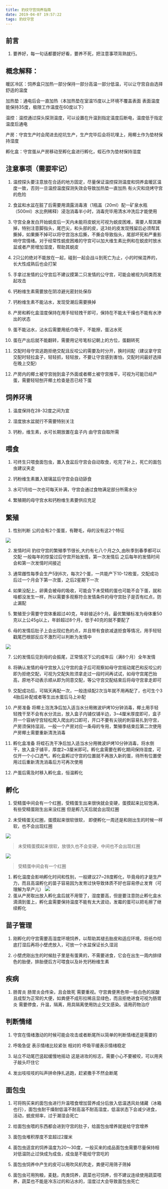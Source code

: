 ```yaml
---
title: 豹纹守宫饲养指南
date: 2019-04-07 19:57:22
tags: 豹纹守宫
---
```


前言
----

1.  要养好，每一句话都要好好看，要养不死，把注意事项背熟就行。

概念解释：
----------

暖区冷区：饲养盒只加热一部分保持一部分高温一部分低温，可以让守宫自由选择舒适的温度

加热垫：通电后会一直加热（本加热垫在室温15度以上环境不覆盖表面
表面温度能保持35度，极限工作温度在60度以下）

温控：温控通过探头探测温度，可以设置在升温到指定温度后断电，温度低于指定温度后通电

产房：守宫生产时会爬进去挖坑生产，生产完毕后会将坑埋上，用椰土作为垫材保持湿度

孵化盒：守宫蛋从产房移动至孵化盒进行孵化，蛭石作为垫材保持湿度

注意事项（需要牢记）
--------------------

1.  温控探头要注意放在合适的地方固定，尽量保证温控探测温度和饲养盒暖区温度一致，否则一旦温控温度探测失效会导致加热垫一直加热
    有火灾和烧烤守宫的危险

2.  食盆和水盆在脏了后需要用滴露消毒液（1瓶盖（20ml）配一矿泉水瓶（500ml）水比例稀释）浸泡消毒半小时，消毒完毕用清水冲洗后才能使用

3.  守宫全身发白开始蜕皮后一天内未能将皮蜕光可视为蜕皮困难，需要人帮其撕掉，特别注意脚指头，尾巴尖，和头部的皮，这3处的皮发现残留后必须帮其撕掉，如果撕不掉可以将守宫泡水后撕，不撕会导致指头，尾部坏死和严重影响守宫情绪。对于经常性蜕皮困难的守宫可以加大维生素比例和在蜕皮时放水盆或者产房增加湿度，帮助其蜕皮

4.  2只公的绝对不能放在一起，碰到一起会战斗到死亡为止，小的时候混养的，长大性成熟后也会打架

5.  手拿过发情的公守宫后不建议摸第二只发情的公守宫，可能会被视为同类而发起攻击

6.  钙粉维生素需要放在阴凉避光密封处保存

7.  钙粉维生素不能沾水，发现受潮后需要换掉

8.  产房和孵化盒湿度保持在用手轻轻拽干即可，保持在不能太干燥也不能有水渗出的状态

9.  蛋不能沾水，沾水后需要用纸巾吸干，不能擦，蛋沾水死

10. 蛋在产出后就不能翻转，需要用记号笔标记朝上的方位，蛋翻转死

11. 交配时母守宫逃跑拒绝交配且反咬公的需要及时分开，换时间配（建议拿守宫交配时轻拉盒子，轻轻抓，轻轻放，不要让守宫感到害怕，交配时间最好选择在晚上交配）

12. 产房内的椰土被守宫抛到盒子外面或者椰土被守宫推平，可视为可能已经产蛋，需要轻轻刨开椰土检查是否已经下蛋

饲养环境
--------

1.  温度保持在28-32度之间为宜

2.  湿度放水盆就行不需要特别关注

3.  钙粉，维生素，水可长期放置在盒子内 由守宫自取所需

喂食
----

1.  可终生只喂食面包虫，置入食盆后守宫会自动取食，吃完了补上，死亡的面包虫建议夹走

2.  钙粉维生素置入玻璃盆后守宫会自动舔食

3.  水可1月给一次也可每天补满，守宫会通过食物满足部分所需水分

4.  繁殖期的母守宫水和钙粉维生素要供应充足

繁殖
----

1.  性别判断 公的会有2个蛋蛋，有鞭毛，母的没有这2个特征

![](豹纹守宫饲养指南/4e2083b8d63210b90660273fd37922fd.gif)



2.  发情时间 豹纹守宫的繁殖季节很长,大约有七八个月之久,由秋季到春季都可以交配
    一般每年的惊蛰过后守宫开始发情，第一次发情后
    之后每年的发情时间会和第一次发情时间接近

3.  通常雌性每季会生产5到6次，每次2个蛋，一共能产下10-12枚蛋，交配成功后过一个月会下第一次蛋，之后2星期下一次

4.  如果没配上，卵黄会被母的吸收，可能会下未受精的蛋也可能不会下蛋，就和啥都没发生一样，所以需要多观察符合发情条件的母守宫肚子是否有红点，防止漏配

5.  繁殖至少需要守宫体重超过40克，年龄接近8个月。最优繁殖标准为母体重50克以上公45g以上，年龄超过8个月，低于40克的就不要配了

6.  母的发情后肚子上会出现红色的点，并且带有食欲减退拒食等情况，用手轻轻戳尾巴根部反应不激烈可以判断为发情中


![](豹纹守宫饲养指南/bc25d99e09b1c94d3b8f62dad41aee16.jpg)


7.  公的发情后见到母的会振尾，正常情况下公的成年后（满8个月）全年发情

8.  将确认发情的母守宫放入公守宫的盒子后可观察如母守宫摇动尾巴和反咬公的即为拒绝交配，可视为交配失败须拿走过一段时间再试试，如母守宫尾巴抬高，原地不动表示顺从即为同意交配，等公守宫交配结束后将母守宫拿走即可

9.  交配成功后，可隔天再配一次，一般连续配2次当年就不用再配了，也可生个3
    4胎后补配或者等生出水蛋后马上补配

10.  产房准备
    将椰土泡洗净后加入适当水分用微波炉烤10分钟消毒，椰土用手轻轻拽干至不会有水分流出，放入盒子内铺仅铺半边，3\~4厘米厚度即可，盒子开一个容纳守宫轻松爬入爬出的口即可，开口不要有尖锐的刺容易扎到守宫，产房须保持湿润，一般一个产房对应一条母的专用，繁殖季结束后第二次使用产房椰土需要重新清洗消毒

11.  孵化盒准备
    将蛭石洗干净后加入适当水分用微波炉烤10分钟消毒，将水倒干，放入盒子铺平，厚度2\~3厘米即可。孵化盒需要在孵化期间保持湿度，可仅开一个小口透气，孵化盒孵过守宫的位置就不再放入新的蛋，待所有位置使用过后重新清洗消毒后方可再次使用

12.  产蛋后需及时移入孵化盒，恒温孵化

孵化
----

1.  受精蛋中间会有一个红圈，受精蛋生出来很快就会变硬，蛋摸起来比较饱满，有些受精蛋刚生出来没红圈
    但是孵几天后就会出现红圈

2.  未受精蛋无红圈，蛋摸起来很软很软，
    即便孵化一周还是和刚出生的时候一样软，也不会出现红圈

![](豹纹守宫饲养指南/9fa30b026d8aadd75b6c1fcccceb43d6.jpg)
>   未受精蛋摸起来很软，放很久也不会变硬，中间也不会出现红圈

![](豹纹守宫饲养指南/5de7e467f6cb1f19199bcaca824f732a.jpg)
>   受精蛋中间会有一个红圈

1.  孵化温度会影响孵化时间和性别，一般建议27\~28度孵化，毕竟母的才是生产力，而且高温孵化的苗子容易因为发育过快导致体质不好也容易停止发育（可理解为早产儿）
![](豹纹守宫饲养指南/8ce1f0361ce2c46b47d936b87ea5abf0.jpg)
1.  蛋从产房取出放入孵化盒后就不用管了，湿度要高，但是要注意防止孵化盒水滴滴到蛋上，孵化盒需要保持温度不能有太大波动，发霉的蛋可以把毛擦了继续孵化

苗子管理
--------

1.  刚孵化的守宫需要高湿度环境饲养，以帮助其褪去胎皮和适应环境，将纸巾彻底打湿后再将小壁虎放入，可放一个水盆保证长久湿润

2.  小壁虎刚出生的时候肚子里是有蛋黄的，不需要进食，它会在出生一周内排绿色的胎便，排胎便后方可喂食以及补充钙粉维生素

疾病
----

1.  肠胃炎 肠胃炎会传染，且会致死
    需要重视。守宫粪便黑色带一些白色的尿酸且成型为正常的大便，如粪便不成形拉稀且显绿色，而且拒绝进食可视为肠胃炎
    需要停食，升温，隔离，用具隔离使用防止交叉感染。请用药物治疗

判断情绪
--------

1.  守宫在情绪激动的时候可能会攻击或者断尾所以简单的判断情绪还是需要的

2.  呼吸急促 表示情绪比较紧张 相对的 呼吸平缓表示情绪稳定

3.  站立不动尾巴竖起缓慢地摇动
    这是进攻的标志，需要小心不要被咬，可以用夹子敲头吓住它

4.  发出吱吱吱的叫声拼命挣扎逃跑，赶紧撒手不然会断尾

面包虫
------

1.  可将购买来的面包虫进行升温喂食增加营养成分后放入低温透风处储藏（冰箱也行），面包虫耐干燥耐低温不耐高温不耐高湿度，低温状态下会减少进食，活动，蜕皮频率，过于潮湿会死亡

2.  给面包虫喂的东西都会进到守宫的肚子，给面包虫增养就是给守宫增养

3.  面包虫堆积厚度不宜超过2厘米

4.  面包虫适宜的饲养温度为20～30度，一般买来的成品面包虫需要尽量保持相对低温防止过快成为成虫，成虫是不能给守宫吃的

5.  面包虫饲养中产生的皮可以用吹风机吹走，粪便可用筛子筛掉

6.  面包虫可用狗粮，麦麸，肉类饲养，蔬菜也可饲养，但不建议连续使用蔬菜喂养，蔬菜也不能是冷冻过的和沾水的，湿度过大会导致面包虫死亡
